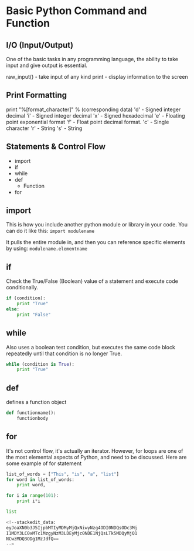 # Basic Python Command and Function

## I/O (Input/Output)
One of the basic tasks in any programming language, the ability to take input and give output is essential.

raw_input() - take input of any kind
print - display information to the screen

## Print Formatting
print "%[format_character]" % (corresponding data)
'd' - Signed integer decimal
'i' - Signed integer decimal
'x' - Signed hexadecimal
'e' - Floating point exponential format
'f' - Float point decimal format.
'c' - Single character
'r' - String
's' - String

## Statements & Control Flow

- import
- if
- while
- def
	- Function
- for

## import
This is how you include another python module or library in your code. 
You can do it like this:
`import modulename`

It pulls the entire module in, and then you can reference specific elements by using:
`modulename.elementname` 

## if
Check the True/False (Boolean) value of a statement and execute code conditionally.
```python
if (condition):
	print "True"
else:
	print "False"
```

## while
Also uses a boolean test condition, but executes the same code block repeatedly until that condition is no longer True.
```python
while (condition is True):
	print "True"
```

## def
defines a function object
```python
def functionname():
	functionbody
```

## for
It's not control flow, it's actually an iterator. However, for loops are one of the most elemental aspects of Python, and need to be discussed.
Here are some example of for statement
```python
list_of_words = ["This", "is", "a", "list"]
for word in list_of_words:
	print word,
```
```python
for i in range(101):
	print i*i
```
```python
list

<!--stackedit_data:
eyJoaXN0b3J5IjpbMTIyMDMyMjQxNiwyNzg4ODI0NDQsODc3Mj
I1MDY3LC0xMTc1MzgyNzM3LDEyMjc0NDE1NjQsLTk5MDQyMjQ1
NCwzMDQ3ODg1MzJdfQ==
-->